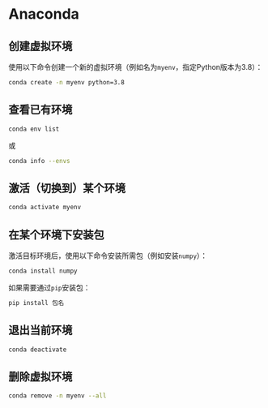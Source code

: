 # Anaconda
## 创建虚拟环境

使用以下命令创建一个新的虚拟环境（例如名为`myenv`，指定Python版本为3.8）：

```bash
conda create -n myenv python=3.8
```

## 查看已有环境

```bash
conda env list
```
或
```bash
conda info --envs

```

## 激活（切换到）某个环境

```bash
conda activate myenv
```

## 在某个环境下安装包

激活目标环境后，使用以下命令安装所需包（例如安装`numpy`）：

```bash
conda install numpy
```

如果需要通过`pip`安装包：

```bash
pip install 包名
```

## 退出当前环境

```bash
conda deactivate
```

## 删除虚拟环境

```bash
conda remove -n myenv --all
```
